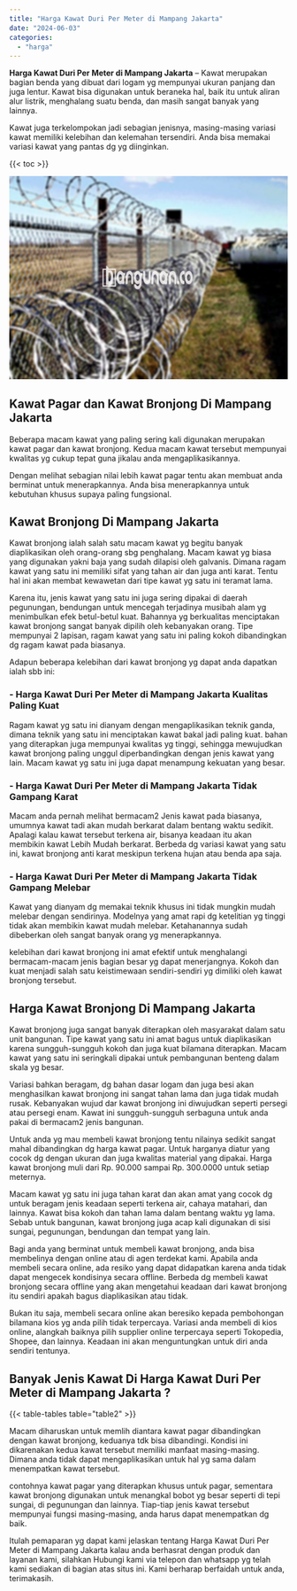 ```yaml
---
title: "Harga Kawat Duri Per Meter di Mampang Jakarta"
date: "2024-06-03"
categories: 
  - "harga"
---
```


**Harga Kawat Duri Per Meter di Mampang Jakarta** – Kawat merupakan bagian benda yang dibuat dari logam yg mempunyai ukuran panjang dan juga lentur. Kawat bisa digunakan untuk beraneka hal, baik itu untuk aliran alur listrik, menghalang suatu benda, dan masih sangat banyak yang lainnya.

Kawat juga terkelompokan jadi sebagian jenisnya, masing-masing variasi kawat memiliki kelebihan dan kelemahan tersendiri. Anda bisa memakai variasi kawat yang pantas dg yg diinginkan.

{{< toc >}}

![Harga Kawat Duri Per Meter di Mampang Jakarta](/images/jual-kawat-murah43.png)

## Kawat Pagar dan Kawat Bronjong Di Mampang Jakarta

Beberapa macam kawat yang paling sering kali digunakan merupakan kawat pagar dan kawat bronjong. Kedua macam kawat tersebut mempunyai kwalitas yg cukup tepat guna jikalau anda mengaplikasikannya.

Dengan melihat sebagian nilai lebih kawat pagar tentu akan membuat anda berminat untuk menerapkannya. Anda bisa menerapkannya untuk kebutuhan khusus supaya paling fungsional.

## Kawat Bronjong Di Mampang Jakarta

Kawat bronjong ialah salah satu macam kawat yg begitu banyak diaplikasikan oleh orang-orang sbg penghalang. Macam kawat yg biasa yang digunakan yakni baja yang sudah dilapisi oleh galvanis. Dimana ragam kawat yang satu ini memiliki sifat yang tahan air dan juga anti karat. Tentu hal ini akan membat kewawetan dari tipe kawat yg satu ini teramat lama.

Karena itu, jenis kawat yang satu ini juga sering dipakai di daerah pegunungan, bendungan untuk mencegah terjadinya musibah alam yg menimbulkan efek betul-betul kuat. Bahannya yg berkualitas menciptakan kawat bronjong sangat banyak dipilih oleh kebanyakan orang. Tipe mempunyai 2 lapisan, ragam kawat yang satu ini paling kokoh dibandingkan dg ragam kawat pada biasanya.

Adapun beberapa kelebihan dari kawat bronjong yg dapat anda dapatkan ialah sbb ini:

### \- Harga Kawat Duri Per Meter di Mampang Jakarta Kualitas Paling Kuat

Ragam kawat yg satu ini dianyam dengan mengaplikasikan teknik ganda, dimana teknik yang satu ini menciptakan kawat bakal jadi paling kuat. bahan yang diterapkan juga mempunyai kwalitas yg tinggi, sehingga mewujudkan kawat bronjong paling unggul diperbandingkan dengan jenis kawat yang lain. Macam kawat yg satu ini juga dapat menampung kekuatan yang besar.

### \- Harga Kawat Duri Per Meter di Mampang Jakarta Tidak Gampang Karat

Macam anda pernah melihat bermacam2 Jenis kawat pada biasanya, umumnya kawat tadi akan mudah berkarat dalam bentang waktu sedikit. Apalagi kalau kawat tersebut terkena air, bisanya keadaan itu akan membikin kawat Lebih Mudah berkarat. Berbeda dg variasi kawat yang satu ini, kawat bronjong anti karat meskipun terkena hujan atau benda apa saja.

### \- Harga Kawat Duri Per Meter di Mampang Jakarta Tidak Gampang Melebar

Kawat yang dianyam dg memakai teknik khusus ini tidak mungkin mudah melebar dengan sendirinya. Modelnya yang amat rapi dg ketelitian yg tinggi tidak akan membikin kawat mudah melebar. Ketahanannya sudah dibeberkan oleh sangat banyak orang yg menerapkannya.

kelebihan dari kawat bronjong ini amat efektif untuk menghalangi bermacam-macam jenis bagian besar yg dapat menerjangnya. Kokoh dan kuat menjadi salah satu keistimewaan sendiri-sendiri yg dimiliki oleh kawat bronjong tersebut.

## Harga Kawat Bronjong Di Mampang Jakarta

Kawat bronjong juga sangat banyak diterapkan oleh masyarakat dalam satu unit bangunan. Tipe kawat yang satu ini amat bagus untuk diaplikasikan karena sungguh-sungguh kokoh dan juga kuat bilamana diterapkan. Macam kawat yang satu ini seringkali dipakai untuk pembangunan benteng dalam skala yg besar.

Variasi bahkan beragam, dg bahan dasar logam dan juga besi akan menghasilkan kawat bronjong ini sangat tahan lama dan juga tidak mudah rusak. Kebanyakan wujud dar kawat bronjong ini diwujudkan seperti persegi atau persegi enam. Kawat ini sungguh-sungguh serbaguna untuk anda pakai di bermacam2 jenis bangunan.

Untuk anda yg mau membeli kawat bronjong tentu nilainya sedikit sangat mahal dibandingkan dg harga kawat pagar. Untuk harganya diatur yang cocok dg dengan ukuran dan juga kwalitas material yang dipakai. Harga kawat bronjong muli dari Rp. 90.000 sampai Rp. 300.0000 untuk setiap meternya.

Macam kawat yg satu ini juga tahan karat dan akan amat yang cocok dg untuk beragam jenis keadaan seperti terkena air, cahaya matahari, dan lainnya. Kawat bisa kokoh dan tahan lama dalam bentang waktu yg lama. Sebab untuk bangunan, kawat bronjong juga acap kali digunakan di sisi sungai, pegunungan, bendungan dan tempat yang lain.

Bagi anda yang berminat untuk membeli kawat bronjong, anda bisa membelinya dengan online atau di agen terdekat kami. Apabila anda membeli secara online, ada resiko yang dapat didapatkan karena anda tidak dapat mengecek kondisinya secara offline. Berbeda dg membeli kawat bronjong secara offline yang akan mengetahui keadaan dari kawat bronjong itu sendiri apakah bagus diaplikasikan atau tidak.

Bukan itu saja, membeli secara online akan beresiko kepada pembohongan bilamana kios yg anda pilih tidak terpercaya. Variasi anda membeli di kios online, alangkah baiknya pilih supplier online terpercaya seperti Tokopedia, Shopee, dan lainnya. Keadaan ini akan menguntungkan untuk diri anda sendiri tentunya.

## Banyak Jenis Kawat Di Harga Kawat Duri Per Meter di Mampang Jakarta ?

{{< table-tables table="table2" >}}

Macam diharuskan untuk memlih diantara kawat pagar dibandingkan dengan kawat bronjong, keduanya tdk bisa dibandingi. Kondisi ini dikarenakan kedua kawat tersebut memiliki manfaat masing-masing. Dimana anda tidak dapat mengaplikasikan untuk hal yg sama dalam menempatkan kawat tersebut.

contohnya kawat pagar yang diterapkan khusus untuk pagar, sementara kawat bronjong digunakan untuk menangkal bobot yg besar seperti di tepi sungai, di pegunungan dan lainnya. Tiap-tiap jenis kawat tersebut mempunyai fungsi masing-masing, anda harus dapat menempatkan dg baik.

Itulah pemaparan yg dapat kami jelaskan tentang Harga Kawat Duri Per Meter di Mampang Jakarta kalau anda berhasrat dengan produk dan layanan kami, silahkan Hubungi kami via telepon dan whatsapp yg telah kami sediakan di bagian atas situs ini. Kami berharap berfaidah untuk anda, terimakasih.
